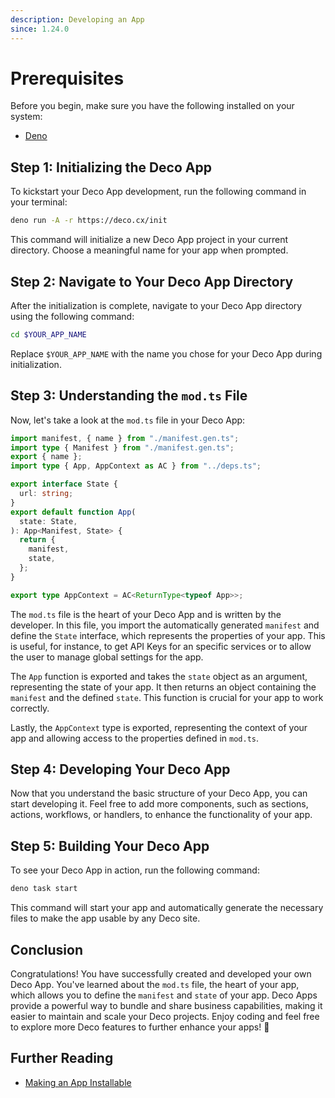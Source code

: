 ```yaml
---
description: Developing an App
since: 1.24.0
---
```


# Prerequisites

Before you begin, make sure you have the following installed on your system:

- [Deno](https://deno.land/)

## Step 1: Initializing the Deco App

To kickstart your Deco App development, run the following command in your terminal:

```bash
deno run -A -r https://deco.cx/init
```

This command will initialize a new Deco App project in your current directory. Choose a meaningful name for your app when prompted.

## Step 2: Navigate to Your Deco App Directory

After the initialization is complete, navigate to your Deco App directory using the following command:

```bash
cd $YOUR_APP_NAME
```

Replace `$YOUR_APP_NAME` with the name you chose for your Deco App during initialization.

## Step 3: Understanding the `mod.ts` File

Now, let's take a look at the `mod.ts` file in your Deco App:

```ts
import manifest, { name } from "./manifest.gen.ts";
import type { Manifest } from "./manifest.gen.ts";
export { name };
import type { App, AppContext as AC } from "../deps.ts";

export interface State {
  url: string;
}
export default function App(
  state: State,
): App<Manifest, State> {
  return {
    manifest,
    state,
  };
}

export type AppContext = AC<ReturnType<typeof App>>;
```

The `mod.ts` file is the heart of your Deco App and is written by the developer. In this file, you import the automatically generated `manifest` and define the `State` interface, which represents the properties of your app.
This is useful, for instance, to get API Keys for an specific services or to allow the user to manage global settings for the app.

The `App` function is exported and takes the `state` object as an argument, representing the state of your app. It then returns an object containing the `manifest` and the defined `state`. This function is crucial for your app to work correctly.

Lastly, the `AppContext` type is exported, representing the context of your app and allowing access to the properties defined in `mod.ts`.

## Step 4: Developing Your Deco App

Now that you understand the basic structure of your Deco App, you can start developing it. Feel free to add more components, such as sections, actions, workflows, or handlers, to enhance the functionality of your app.

## Step 5: Building Your Deco App

To see your Deco App in action, run the following command:

```bash
deno task start
```

This command will start your app and automatically generate the necessary files to make the app usable by any Deco site.

## Conclusion

Congratulations! You have successfully created and developed your own Deco App. You've learned about the `mod.ts` file, the heart of your app, which allows you to define the `manifest` and `state` of your app. Deco Apps provide a powerful way to bundle and share business capabilities, making it easier to maintain and scale your Deco projects. Enjoy coding and feel free to explore more Deco features to further enhance your apps! 🚀

## Further Reading

- [Making an App Installable](/docs/en/developing/installing-an-app)
